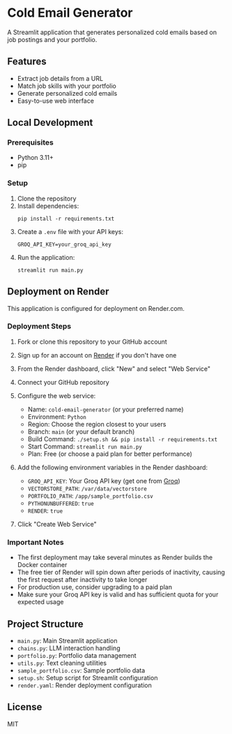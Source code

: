 # Cold Email Generator

A Streamlit application that generates personalized cold emails based on job postings and your portfolio.

## Features

- Extract job details from a URL
- Match job skills with your portfolio
- Generate personalized cold emails
- Easy-to-use web interface

## Local Development

### Prerequisites

- Python 3.11+
- pip

### Setup

1. Clone the repository
2. Install dependencies:
   ```
   pip install -r requirements.txt
   ```
3. Create a `.env` file with your API keys:
   ```
   GROQ_API_KEY=your_groq_api_key
   ```
4. Run the application:
   ```
   streamlit run main.py
   ```

## Deployment on Render

This application is configured for deployment on Render.com.

### Deployment Steps

1. Fork or clone this repository to your GitHub account
2. Sign up for an account on [Render](https://render.com/) if you don't have one
3. From the Render dashboard, click "New" and select "Web Service"
4. Connect your GitHub repository
5. Configure the web service:
   - Name: `cold-email-generator` (or your preferred name)
   - Environment: `Python`
   - Region: Choose the region closest to your users
   - Branch: `main` (or your default branch)
   - Build Command: `./setup.sh && pip install -r requirements.txt`
   - Start Command: `streamlit run main.py`
   - Plan: Free (or choose a paid plan for better performance)

6. Add the following environment variables in the Render dashboard:
   - `GROQ_API_KEY`: Your Groq API key (get one from [Groq](https://console.groq.com/))
   - `VECTORSTORE_PATH`: `/var/data/vectorstore`
   - `PORTFOLIO_PATH`: `/app/sample_portfolio.csv`
   - `PYTHONUNBUFFERED`: `true`
   - `RENDER`: `true`

7. Click "Create Web Service"

### Important Notes

- The first deployment may take several minutes as Render builds the Docker container
- The free tier of Render will spin down after periods of inactivity, causing the first request after inactivity to take longer
- For production use, consider upgrading to a paid plan
- Make sure your Groq API key is valid and has sufficient quota for your expected usage

## Project Structure

- `main.py`: Main Streamlit application
- `chains.py`: LLM interaction handling
- `portfolio.py`: Portfolio data management
- `utils.py`: Text cleaning utilities
- `sample_portfolio.csv`: Sample portfolio data
- `setup.sh`: Setup script for Streamlit configuration
- `render.yaml`: Render deployment configuration

## License

MIT